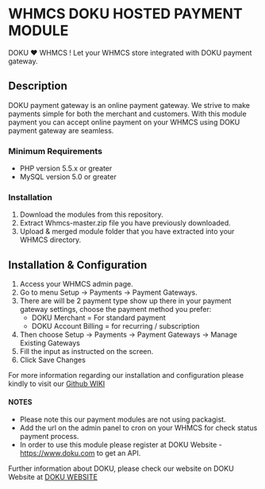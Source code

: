 # WHMCS DOKU HOSTED PAYMENT MODULE #

DOKU ❤️   WHMCS ! Let your WHMCS store integrated with DOKU  payment gateway.

## Description ##

DOKU payment gateway is an online payment gateway. We strive to make payments simple for both the merchant and customers. 
With this module payment you can accept online payment on your WHMCS using DOKU payment gateway are seamless.

### Minimum Requirements ###

- PHP version 5.5.x or greater
- MySQL version 5.0 or greater

### Installation ###

1. Download the modules from this repository.
2. Extract Whmcs-master.zip file you have previously downloaded.
3. Upload & merged module folder that you have extracted into your WHMCS directory.

## Installation & Configuration ##
1. Access your WHMCS admin page.
2. Go to menu Setup -> Payments -> Payment Gateways.
3. There are will be 2 payment type show up there in your payment gateway settings, choose the payment method you prefer:
    - DOKU Merchant = For standard payment
    - DOKU Account Billing = for recurring / subscription
4. Then choose Setup -> Payments -> Payment Gateways -> Manage Existing Gateways
5. Fill the input as instructed on the screen. 
6. Click Save Changes

For more information regarding our installation and configuration please kindly to visit our [Github WIKI](https://github.com/PTNUSASATUINTIARTHA-DOKU/WHMCS-DOKU/wiki)

#### NOTES ####

* Please note this our payment modules are not using packagist.
* Add the url on the admin panel to cron on your WHMCS for check status payment process.
* In order to use this module please register at DOKU Website - https://www.doku.com to get an API. 

Further information about DOKU, please check our website on  DOKU Website at [DOKU WEBSITE](http://doku.com/id)